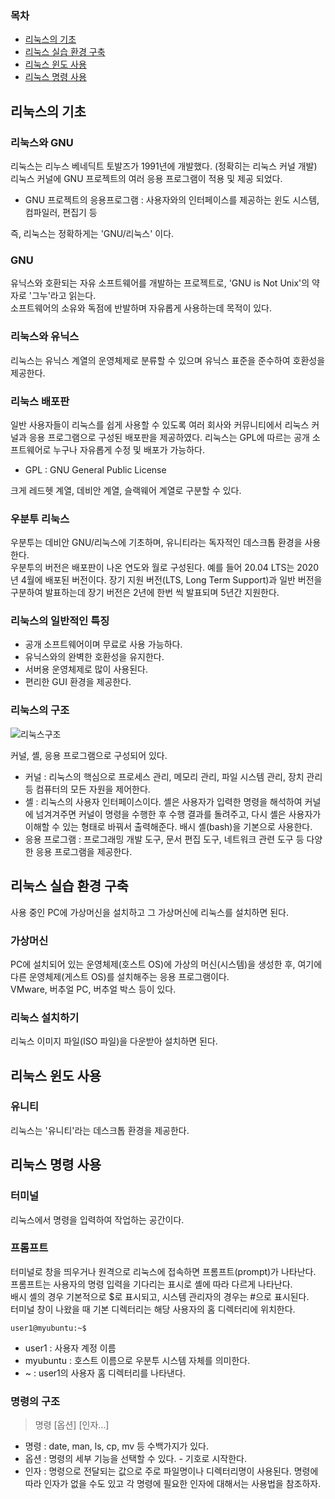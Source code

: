 ### 목차
- [리눅스의 기초](#리눅스의-기초)
- [리눅스 실습 환경 구축](#리눅스-실습-환경-구축)
- [리눅스 윈도 사용](#리눅스-윈도-사용)
- [리눅스 명령 사용](#리눅스-명령-사용)

## 리눅스의 기초

### 리눅스와 GNU
리눅스는 리누스 베네딕트 토발즈가 1991년에 개발했다. (정확히는 리눅스 커널 개발)  
리눅스 커널에 GNU 프로젝트의 여러 응용 프로그램이 적용 및 제공 되었다.
- GNU 프로젝트의 응용프로그램 : 사용자와의 인터페이스를 제공하는 윈도 시스템, 컴파일러, 편집기 등  

즉, 리눅스는 정확하게는 'GNU/리눅스' 이다.

### GNU
유닉스와 호환되는 자유 소프트웨어를 개발하는 프로젝트로, 'GNU is Not Unix'의 약자로 '그누'라고 읽는다.  
소프트웨어의 소유와 독점에 반발하며 자유롭게 사용하는데 목적이 있다.

### 리눅스와 유닉스
리눅스는 유닉스 계열의 운영체제로 분류할 수 있으며 유닉스 표준을 준수하여 호환성을 제공한다.  

### 리눅스 배포판
일반 사용자들이 리눅스를 쉽게 사용할 수 있도록 여러 회사와 커뮤니티에서 리눅스 커널과 응용 프로그램으로 구성된 배포판을 제공하였다.
리눅스는 GPL에 따르는 공개 소프트웨어로 누구나 자유롭게 수정 및 배포가 가능하다.
- GPL : GNU General Public License

크게 레드헷 계열, 데비안 계열, 슬랙웨어 계열로 구분할 수 있다.

### 우분투 리눅스
우분투는 데비안 GNU/리눅스에 기초하며, 유니티라는 독자적인 데스크톱 환경을 사용한다.  
우분투의 버전은 배포판이 나온 연도와 월로 구성된다. 예를 들어 20.04 LTS는 2020년 4월에 배포된 버전이다. 장기 지원 버전(LTS, Long Term Support)과 일반 버전을 구분하여 발표하는데 장기 버전은 2년에 한번 씩 발표되며 5년간 지원한다.

### 리눅스의 일반적인 특징
- 공개 소프트웨어이며 무료로 사용 가능하다.
- 유닉스와의 완벽한 호환성을 유지한다.
- 서버용 운영체제로 많이 사용된다.
- 편리한 GUI 환경을 제공한다.

### 리눅스의 구조
![리눅스구조](https://t1.daumcdn.net/cfile/tistory/25038A4D5965CDC51C)

커널, 셸, 응용 프로그램으로 구성되어 있다.
- 커널 : 리눅스의 핵심으로 프로세스 관리, 메모리 관리, 파일 시스템 관리, 장치 관리 등 컴퓨터의 모든 자원을 제어한다.
- 셸 : 리눅스의 사용자 인터페이스이다. 셸은 사용자가 입력한 명령을 해석하여 커널에 넘겨겨주면 커널이 명령을 수행한 후 수행 결과를 돌려주고, 다시 셸은 사용자가 이해할 수 있는 형태로 바꿔서 출력해준다. 배시 셸(bash)을 기본으로 사용한다.
- 응용 프로그램 : 프로그래밍 개발 도구, 문서 편집 도구, 네트워크 관련 도구 등 다양한 응용 프로그램을 제공한다.


## 리눅스 실습 환경 구축
사용 중인 PC에 가상머신을 설치하고 그 가상머신에 리눅스를 설치하면 된다.

### 가상머신
PC에 설치되어 있는 운영체제(호스트 OS)에 가상의 머신(시스템)을 생성한 후, 여기에 다른 운영체제(게스트 OS)를 설치해주는 응용 프로그램이다.  
VMware, 버추얼 PC, 버추얼 박스 등이 있다.

### 리눅스 설치하기
리눅스 이미지 파일(ISO 파일)을 다운받아 설치하면 된다.


## 리눅스 윈도 사용
### 유니티
리눅스는 '유니티'라는 데스크톱 환경을 제공한다.


## 리눅스 명령 사용
### 터미널
리눅스에서 명령을 입력하여 작업하는 공간이다.

### 프롬프트
터미널로 창을 띄우거나 원격으로 리눅스에 접속하면 프롬프트(prompt)가 나타난다. 프롬프트는 사용자의 명령 입력을 기다리는 표시로 셸에 따라 다르게 나타난다.  
배시 셸의 경우 기본적으로 $로 표시되고, 시스템 관리자의 경우는 #으로 표시된다.  
터미널 창이 나왔을 때 기본 디렉터리는 해당 사용자의 홈 디렉터리에 위치한다.  
```
user1@myubuntu:~$
```
- user1 : 사용자 계정 이름
- myubuntu : 호스트 이름으로 우분투 시스템 자체를 의미한다.
- ~ : user1의 사용자 홈 디렉터리를 나타낸다.

### 명령의 구조
> 명령 [옵션] [인자…]
- 명령 : date, man, ls, cp, mv 등 수백가지가 있다.
- 옵션 : 명령의 세부 기능을 선택할 수 있다. - 기호로 시작한다.
- 인자 : 명령으로 전달되는 값으로 주로 파일명이나 디렉터리명이 사용된다. 명령에 따라 인자가 없을 수도 있고 각 명령에 필요한 인자에 대해서는 사용법을 참조하자.
